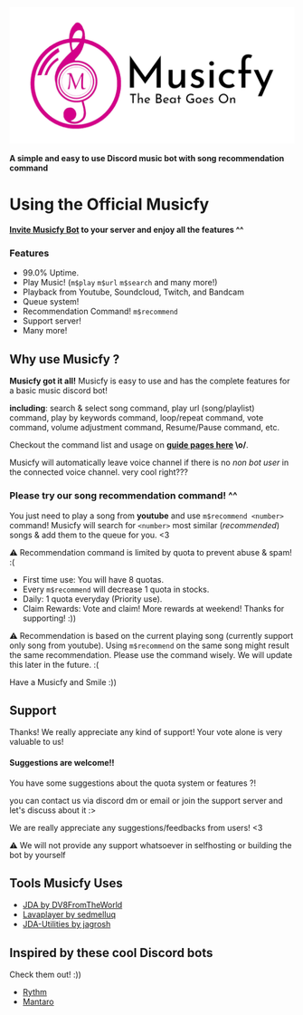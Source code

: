 ![Musicfy, The Beat Goes On](https://github.com/nano-devs/musicfy/blob/master/assets/Banner.jpg)

**A simple and easy to use Discord music bot with song recommendation command**

# Using the Official Musicfy

**[Invite Musicfy Bot](https://discord.com/api/oauth2/authorize?client_id=473023109666963467&permissions=36793408&scope=bot) to your server and enjoy all the features ^^**

### Features
- 99.0% Uptime.
- Play Music! (`m$play` `m$url` `m$search` and many more!)
- Playback from Youtube, Soundcloud, Twitch, and Bandcam
- Queue system!
- Recommendation Command! `m$recommend`
- Support server!
- Many more!

## Why use Musicfy ?
**Musicfy got it all!** Musicfy is easy to use and has the complete features for a basic music discord bot!

**including**: search & select song command, play url (song/playlist) command, play by keywords command, loop/repeat command, vote command, volume adjustment command, Resume/Pause command, etc. 

Checkout the command list and usage on **[guide pages here](https://github.com/madeyoga/Musicfy-Bot/wiki/How-to-use-Musicfy's-commands) \o/**.

Musicfy will automatically leave voice channel if there is no *non bot user* in the connected voice channel. very cool right???

### Please try our song **recommendation** command! ^^

You just need to play a song from **youtube** and use `m$recommend <number>` command! Musicfy will search for `<number>` most similar (*recommended*) songs & add them to the queue for you. <3

⚠ Recommendation command is limited by quota to prevent abuse & spam! :(

- First time use: You will have 8 quotas.
- Every `m$recommend` will decrease 1 quota in stocks.
- Daily: 1 quota everyday (Priority use).
- Claim Rewards: Vote and claim! More rewards at weekend! Thanks for supporting! :))

⚠ Recommendation is based on the current playing song (currently support only song from youtube). 
Using `m$recommend` on the same song might result the same recommendation. Please use the command wisely.
We will update this later in the future. :(

Have a Musicfy and Smile :))

## Support
Thanks! We really appreciate any kind of support! Your vote alone is very valuable to us! 

#### Suggestions are welcome!!
You have some suggestions about the quota system or features ?!

you can contact us via discord dm or email or join the support server and let's discuss about it :>

We are really appreciate any suggestions/feedbacks from users! <3

⚠ We will not provide any support whatsoever in selfhosting or building the bot by yourself

## Tools Musicfy Uses
- [JDA by DV8FromTheWorld](https://github.com/DV8FromTheWorld/JDA)
- [Lavaplayer by sedmelluq](https://github.com/sedmelluq/lavaplayer)
- [JDA-Utilities by jagrosh](https://github.com/JDA-Applications/JDA-Utilities)

## Inspired by these cool Discord bots
Check them out! :))
- [Rythm](https://top.gg/bot/rythm)
- [Mantaro](https://top.gg/bot/213466096718708737)
